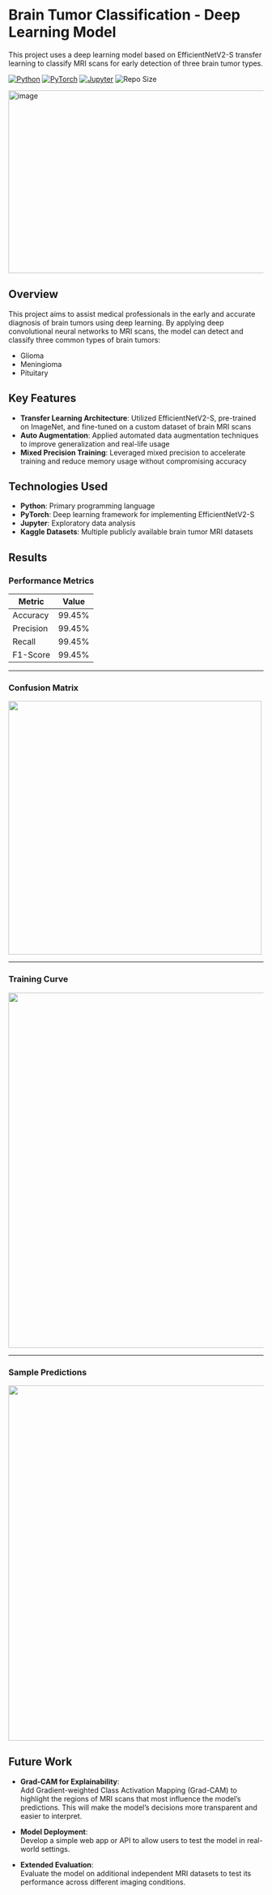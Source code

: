 # Brain Tumor Classification - Deep Learning Model

This project uses a deep learning model based on EfficientNetV2-S transfer learning to classify MRI scans for early detection of three brain tumor types.

[![Python](https://img.shields.io/badge/Python-3776AB?style=for-the-badge&logo=python&logoColor=white)](https://www.python.org/)
[![PyTorch](https://img.shields.io/badge/PyTorch-EE4C2C?style=for-the-badge&logo=pytorch&logoColor=white)](https://pytorch.org/)
[![Jupyter](https://img.shields.io/badge/Jupyter-F37626?style=for-the-badge&logo=jupyter&logoColor=white)](https://jupyter.org/)
![Repo Size](https://img.shields.io/github/repo-size/daviddning/cancer-tumor-classifier?style=for-the-badge)


<img width="685" height="360" alt="image" src="https://github.com/user-attachments/assets/42fabe00-3c9c-4929-ad89-b4f51c204c86" />

## Overview

This project aims to assist medical professionals in the early and accurate diagnosis of brain tumors using deep learning. By applying deep convolutional neural networks to MRI scans, the model can detect and classify three common types of brain tumors:

- Glioma
- Meningioma
- Pituitary

## Key Features

- **Transfer Learning Architecture**: Utilized EfficientNetV2-S, pre-trained on ImageNet, and fine-tuned on a custom dataset of brain MRI scans
- **Auto Augmentation**: Applied automated data augmentation techniques to improve generalization and real-life usage  
- **Mixed Precision Training**: Leveraged mixed precision to accelerate training and reduce memory usage without compromising accuracy  

## Technologies Used

- **Python**: Primary programming language
- **PyTorch**: Deep learning framework for implementing EfficientNetV2-S
- **Jupyter**: Exploratory data analysis 
- **Kaggle Datasets**: Multiple publicly available brain tumor MRI datasets 

## Results

### Performance Metrics
| Metric      | Value   |
|-------------|---------|
| Accuracy    | 99.45%  |
| Precision   | 99.45%  |
| Recall      | 99.45%  |
| F1-Score    | 99.45%  |

---

### Confusion Matrix
<img src="https://github.com/user-attachments/assets/fcfc0d77-d425-4295-a17b-1bc30ccac05b" width="500"/>

---

### Training Curve
<img src="https://github.com/user-attachments/assets/183617e4-d978-4384-9a6e-9658d3bf97ef" width="700"/>

---

### Sample Predictions
<img src="https://github.com/user-attachments/assets/0e67d670-60fc-498c-b971-5d59619fb9f8" width="700"/>

## Future Work

- **Grad-CAM for Explainability**:  
  Add Gradient-weighted Class Activation Mapping (Grad-CAM) to highlight the regions of MRI scans that most influence the model’s predictions. This will make the model’s decisions more transparent and easier to interpret.  

- **Model Deployment**:  
  Develop a simple web app or API to allow users to test the model in real-world settings.  

- **Extended Evaluation**:  
  Evaluate the model on additional independent MRI datasets to test its performance across different imaging conditions.  
